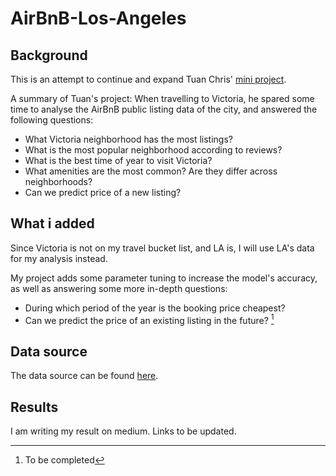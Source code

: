 # AirBnB-Los-Angeles

## Background
This is an attempt to continue and expand Tuan Chris' [mini project](https://github.com/tuanchris/airbnb_victoria).

A summary of Tuan's project: When travelling to Victoria, he spared some time to analyse the AirBnB public listing data of the city, and answered the following questions:
* What Victoria neighborhood has the most listings?
* What is the most popular neighborhood according to reviews?
* What is the best time of year to visit Victoria?
* What amenities are the most common? Are they differ across neighborhoods?
* Can we predict price of a new listing?

## What i added
Since Victoria is not on my travel bucket list, and LA is, I will use LA's data for my analysis instead.

My project adds some parameter tuning to increase the model's accuracy, as well as answering some more in-depth questions:
* During which period of the year is the booking price cheapest?
* Can we predict the price of an existing listing in the future? [^1]

## Data source
The data source can be found [here](http://insideairbnb.com/get-the-data.html).

## Results
I am writing my result on medium. Links to be updated.

[^1]: To be completed
